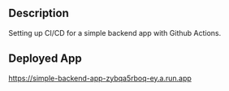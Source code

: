 ## Description  
Setting up CI/CD for a simple backend app with Github Actions.  

## Deployed App  
https://simple-backend-app-zybqa5rboq-ey.a.run.app  

